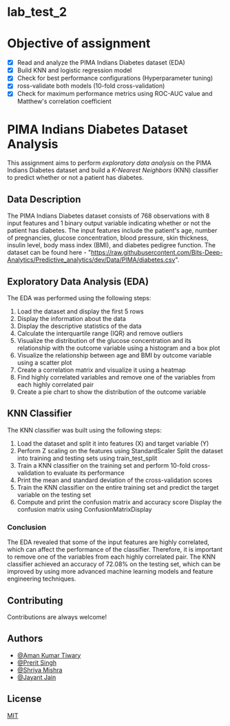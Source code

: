 # lab_test_2

# Objective of assignment
- [x] Read and analyze the PIMA Indians Diabetes dataset (EDA)
- [x] Build KNN and logistic regression model
- [x] Check for best performance configurations (Hyperparameter tuning)
- [x] ross-validate both models (10-fold cross-validation)
- [x] Check for maximum performance metrics using ROC-AUC value and Matthew's correlation coefficient

# PIMA Indians Diabetes Dataset Analysis
This assignment aims to perform _exploratory data analysis_ on the PIMA Indians Diabetes dataset and build a _K-Nearest Neighbors_ (KNN) classifier to predict whether or not a patient has diabetes.

## Data Description
The PIMA Indians Diabetes dataset consists of 768 observations with 8 input features and 1 binary output variable indicating whether or not the patient has diabetes. The input features include the patient's age, number of pregnancies, glucose concentration, blood pressure, skin thickness, insulin level, body mass index (BMI), and diabetes pedigree function. The dataset can be found here -
"https://raw.githubusercontent.com/Bits-Deep-Analytics/Predictive_analytics/dev/Data/PIMA/diabetes.csv".

## Exploratory Data Analysis (EDA)
The EDA was performed using the following steps:

1. Load the dataset and display the first 5 rows
2. Display the information about the data
3. Display the descriptive statistics of the data
4. Calculate the interquartile range (IQR) and remove outliers
5. Visualize the distribution of the glucose concentration and its relationship with the outcome variable using a histogram and a box plot
5. Visualize the relationship between age and BMI by outcome variable using a scatter plot
6. Create a correlation matrix and visualize it using a heatmap
7. Find highly correlated variables and remove one of the variables from each highly correlated pair
8. Create a pie chart to show the distribution of the outcome variable

## KNN Classifier
The KNN classifier was built using the following steps:

1. Load the dataset and split it into features (X) and target variable (Y)
2. Perform Z scaling on the features using StandardScaler
Split the dataset into training and testing sets using train_test_split
3. Train a KNN classifier on the training set and perform 10-fold cross-validation to evaluate its performance
4. Print the mean and standard deviation of the cross-validation scores
5. Train the KNN classifier on the entire training set and predict the target variable on the testing set
6. Compute and print the confusion matrix and accuracy score
Display the confusion matrix using ConfusionMatrixDisplay

### Conclusion
The EDA revealed that some of the input features are highly correlated, which can affect the performance of the classifier. Therefore, it is important to remove one of the variables from each highly correlated pair. The KNN classifier achieved an accuracy of 72.08% on the testing set, which can be improved by using more advanced machine learning models and feature engineering techniques.

## Contributing
Contributions are always welcome!

## Authors
- [@Aman Kumar Tiwary](https://github.com/titaniumspy07)
- [@Prerit Singh](https://github.com/prerit107)
- [@Shriya Mishra](https://github.com/Shriya06mishra)
- [@Jayant Jain](https://github.com/jayant-bits05)

## License
[MIT](https://choosealicense.com/licenses/mit/)

